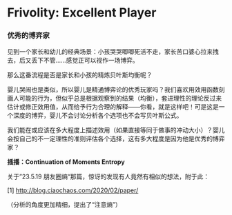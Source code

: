 # Frivolity: Excellent Player

### 优秀的博弈家

见到一个家长和幼儿的经典场景：小孩哭哭唧唧死活不走，家长苦口婆心拉来拽去，后又丢下不管……感觉正可以视作一场博弈。

那么这番流程是否是家长和小孩的精炼贝叶斯均衡呢？

婴儿哭闹也是类似，所以婴儿是精通博弈论的优秀玩家吗？我们喜欢用效用函数刻画人可能的行为，但似乎总是根据观察到的结果（均衡），套进理性的理论反过来估计或修正效用值，从而给予行为合理的解释——你看，就是这样吧！可是这是一个深度的博弈，婴儿不会讨论分析各个选项也不会写贝叶斯公式。

我们能在或应该在多大程度上描述效用（如果直接等同于做事的冲动大小）？婴儿会按自己的不一定理性的准则评估各个选择，这有多大程度是因为他是优秀的博弈家？

**插播：Continuation of Moments Entropy**

关于”23.5.19 朋友圈熵“那篇，惊讶的发现有人竟然有相似的想法，附于此：

[1] http://blog.ciaochaos.com/2020/02/paper/

（分析的角度更加精细，提出了“注意熵”）